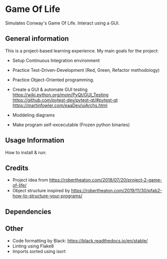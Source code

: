 # Game Of Life

Simulates Conway's Game Of Life. Interact using a GUI.

## General information

This is a project-based learning experience. My main goals for the project:

- Setup Continuous Integration environment

- Practice Test-Driven-Development (Red, Green, Refactor methodology)

- Practice Object-Oriented programming.

- Create a GUI & automate GUI testing
https://wiki.python.org/moin/PyQt/GUI_Testing
https://github.com/pytest-dev/pytest-qt/#pytest-qt
https://martinfowler.com/eaaDev/uiArchs.html
 
 - Moddeling diagrams

- Make program self-excecutable (Frozen python binaries)

## Usage Information

How to install & run:

## Credits

- Project idea from https://robertheaton.com/2018/07/20/project-2-game-of-life/ 
- Object structure inspired by https://robertheaton.com/2019/11/30/pfab2-how-to-structure-your-programs/ 

## Dependencies

## Other

- Code formatting by Black:
https://black.readthedocs.io/en/stable/
- Linting using Flake8
- Imports sorted using isort
